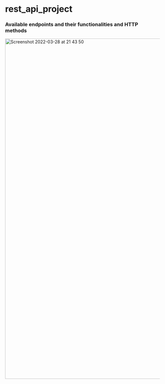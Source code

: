 # rest_api_project

### Available endpoints and their functionalities and HTTP methods
<img width="1106" alt="Screenshot 2022-03-28 at 21 43 50" src="https://user-images.githubusercontent.com/42198709/160467284-8c6b15a1-305c-4b7b-8328-c247c2fb180a.png">
